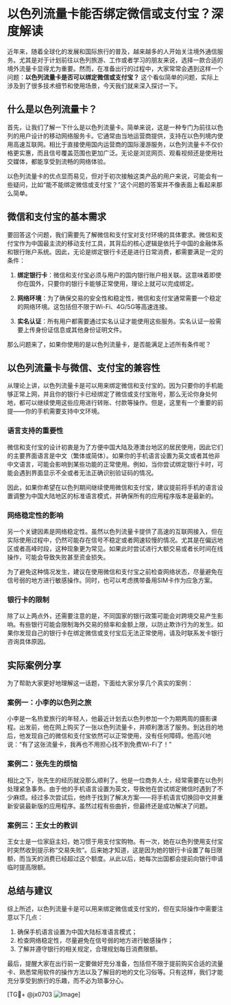 # 以色列流量卡能否绑定微信或支付宝？深度解读

近年来，随着全球化的发展和国际旅行的普及，越来越多的人开始关注境外通信服务。尤其是对于计划前往以色列旅游、工作或者学习的朋友来说，选择一款合适的境外流量卡显得尤为重要。然而，在准备出行的过程中，大家常常会遇到这样一个问题：**以色列流量卡是否可以绑定微信或支付宝？** 这个看似简单的问题，实际上涉及到了很多技术细节和使用场景，今天我们就来深入探讨一下。

## 什么是以色列流量卡？

首先，让我们了解一下什么是以色列流量卡。简单来说，这是一种专门为前往以色列的用户设计的移动网络服务卡。它通常由当地运营商提供，支持在以色列境内使用高速互联网。相比于直接使用国内运营商的国际漫游服务，以色列流量卡不仅价格更实惠，而且信号覆盖范围也更加广泛。无论是浏览网页、观看视频还是使用社交媒体，都能享受到流畅的网络体验。

以色列流量卡的优点显而易见，但对于初次接触这类产品的用户来说，可能会有一些疑问，比如“能不能绑定微信或支付宝？”这个问题的答案并不像表面上看起来那么简单。

## 微信和支付宝的基本需求

要回答这个问题，我们需要先了解微信和支付宝对支付环境的具体要求。微信和支付宝作为中国最主流的移动支付工具，其背后的核心逻辑是依托于中国的金融体系和银行账户系统。因此，无论是绑定银行卡还是进行日常消费，都需要满足一定的条件：

1. **绑定银行卡**：微信和支付宝必须与用户的国内银行账户相关联。这意味着即使你在国外，只要你的银行卡能够正常使用，理论上就可以完成绑定。
   
2. **网络环境**：为了确保交易的安全性和稳定性，微信和支付宝通常需要一个稳定的网络环境。这包括但不限于Wi-Fi、4G/5G等高速连接。

3. **实名认证**：所有用户都需要通过实名认证才能使用这些服务。实名认证一般需要上传身份证信息或其他身份证明文件。

那么问题来了，如果你使用的是以色列流量卡，是否能满足上述所有条件呢？

## 以色列流量卡与微信、支付宝的兼容性

从理论上讲，以色列流量卡是可以用来绑定微信和支付宝的。因为只要你的手机能够正常上网，并且你的银行卡已经绑定了微信或支付宝账号，那么无论你身处何地，都可以继续使用这些应用进行转账、付款等操作。但是，这里有一个重要的前提——你的手机需要支持中文环境。

### 语言支持的重要性

微信和支付宝的设计初衷是为了方便中国大陆及港澳台地区的居民使用，因此它们的主要界面语言是中文（繁体或简体）。如果你的手机语言设置为英文或者其他非中文语言，可能会影响到某些功能的正常使用。例如，当你尝试绑定银行卡时，可能会遇到界面显示不全或者无法正确识别验证码的情况。

因此，如果你希望在以色列期间继续使用微信和支付宝，建议提前将手机的语言设置调整为中国大陆地区的标准语言模式，并确保所有的应用程序版本是最新的。

### 网络稳定性的影响

另一个关键因素是网络稳定性。虽然以色列流量卡提供了高速的互联网接入，但在实际使用过程中，仍然可能存在信号不稳定或者网速较慢的情况。尤其是在偏远地区或者高峰时段，这种现象更为常见。如果此时尝试进行大额交易或者长时间在线操作，可能会导致失败甚至资金损失。

为了避免这种情况发生，建议在使用微信和支付宝之前检查网络状态，尽量避免在信号弱的地方进行敏感操作。同时，也可以考虑携带备用SIM卡作为应急方案。

### 银行卡的限制

除了以上两点外，还需要注意的是，不同国家的银行政策可能会对跨境交易产生影响。有些银行可能会限制海外交易的频率和金额上限，以防止欺诈行为的发生。如果你发现自己的银行卡在绑定微信或支付宝后无法正常使用，请及时联系发卡银行咨询具体原因。

## 实际案例分享

为了帮助大家更好地理解这一话题，下面给大家分享几个真实的案例：

### 案例一：小李的以色列之旅

小李是一名热爱旅行的年轻人，他最近计划去以色列参加一个为期两周的摄影课程。出发前，他在网上购买了一张以色列流量卡，并顺利激活了服务。到达目的地后，他发现自己的微信和支付宝依然可以正常使用，没有任何障碍。他高兴地说：“有了这张流量卡，我再也不用担心找不到免费Wi-Fi了！”

### 案例二：张先生的烦恼

相比之下，张先生的经历就没那么顺利了。他是一位商务人士，经常需要在以色列处理紧急事务。由于他的手机语言设置为英文，导致他在尝试绑定微信时遇到了不少麻烦。经过多次尝试后，他终于找到了解决方案——将手机语言切换回中文并重新安装最新版的应用程序。虽然过程有些曲折，但最终还是成功解决了问题。

### 案例三：王女士的教训

王女士是一位家庭主妇，她习惯于用支付宝购物。有一次，她在以色列使用支付宝时突然收到提示称“交易失败”。后来她才知道，这是因为她的银行卡设置了每日限额，而当天的消费已经超过这个额度。从此以后，她每次出国都会提前向银行申请临时提高限额。

## 总结与建议

综上所述，以色列流量卡是可以用来绑定微信或支付宝的，但在实际操作中需要注意以下几点：

1. 确保手机语言设置为中国大陆标准语言模式；
2. 检查网络稳定性，尽量避免在信号弱的地方进行敏感操作；
3. 了解并遵守银行的相关规定，合理规划每日消费限额。

最后，提醒大家在出行前一定要做好充分准备，包括但不限于提前购买合适的流量卡、熟悉常用软件的操作方法以及了解目的地的文化习俗等。只有这样，我们才能充分享受到旅行的乐趣，而不必为琐事分心。

[TG💪+ @jx0703 ![Image](https://github.com/user-attachments/assets/dbca1d08-cadb-493c-b0ec-ad6f7a83f270)]